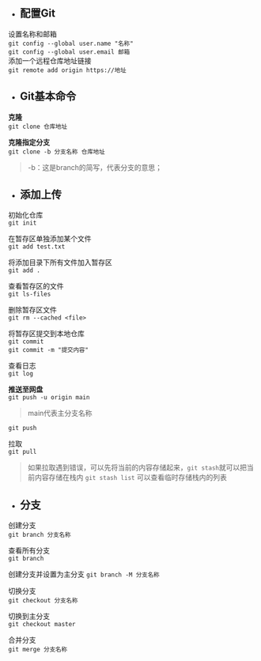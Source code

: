  + ## <b>配置Git</b>

设置名称和邮箱  
`git config --global user.name "名称"`  
`git config --global user.email 邮箱 `  
添加一个远程仓库地址链接  
` git remote add origin https://地址 `

 + ## <b>Git基本命令</b>

  <b>克隆</b>   
   ` git clone 仓库地址 `  

  <b>克隆指定分支</b>   
  ` git clone -b 分支名称 仓库地址 `   
   >-b：这是branch的简写，代表分支的意思；

+ ## <b>添加上传</b>

初始化仓库  
`git init`

在暂存区单独添加某个文件    
` git add test.txt `

将添加目录下所有文件加入暂存区  
` git add . `

查看暂存区的文件  
` git ls-files ` 

删除暂存区文件  
` git rm --cached <file> `

将暂存区提交到本地仓库  
`git commit`  
` git commit -m "提交内容" `

查看日志  
` git log `

<b>推送至网盘</b>  
` git push -u origin main `
> main代表主分支名称  

` git push `

拉取  
` git pull `
> 如果拉取遇到错误，可以先将当前的内容存储起来，`git stash`就可以把当前内容存储在栈内
> `git stash list` 可以查看临时存储栈内的列表


+ ## <b>分支</b>

创建分支  
` git branch 分支名称 `  

查看所有分支  
` git branch `

创建分支并设置为主分支
` git branch -M 分支名称 `

切换分支  
` git checkout 分支名称 `

切换到主分支  
` git checkout master `

合并分支  
` git merge 分支名称 `